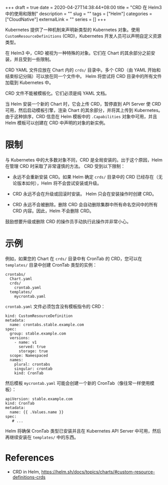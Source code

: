 +++
draft = true
date = 2020-04-27T14:38:44+08:00
title = "CRD 在 Helm3 中的使用和限制"
description = ""
slug = ""
tags = ["Helm"]
categories = ["CloudNative"]
externalLink = ""
series = []
+++

Kubernetes 提供了一种机制来声明新类型的 Kubernetes 对象。使用 `CustomResourceDefinitions` (CRD)，Kubernetes 开发人员可以声明自定义资源类型。

在 Helm3 中，CRD 被视为一种特殊的对象。它们在 Chart 的其余部分之前安装，并​​且受到一些限制。

CRD YAML 文件应放在 Chart 内的 `crds/` 目录中。多个 CRD（由 YAML 开始和结束标记分隔）可以放在同一个文件中。 Helm 将尝试将 CRD 目录中的所有文件加载到 Kubernetes 中。

CRD 文件不能被模板化。它们必须是纯 YAML 文档。

当 Helm 安装一个新的 Chart 时，它会上传 CRD，暂停直到 API Server 使 CRD 可用，然后启动模板引擎，渲染 Chart 的其余部分，并将其上传到 Kubernetes。
由于这种排序，CRD 信息在 Helm 模板中的 `.Capabilities` 对象中可用，并且 Helm 模板可以创建在 CRD 中声明的对象的新实例。

# 限制
与 Kubernetes 中的大多数对象不同，CRD 是全局安装的。出于这个原因，Helm 在管理 CRD 时采取了非常谨慎的方法。 CRD 受到以下限制：

- 永远不会重新安装 CRD。如果 Helm 确定 `crds/` 目录中的 CRD 已经存在（无论版本如何），Helm 将不会尝试安装或升级。

- CRD 永远不会在升级或回滚时安装。 Helm 只会在安装操作时创建 CRD。

- CRD 永远不会被删除。删除 CRD 会自动删除集群中所有命名空间中的所有 CRD 内容。因此，Helm 不会删除 CRD。

鼓励想要升级或删除 CRD 的操作员手动执行此操作并非常小心。

# 示例
例如，如果您的 Chart 在 `crds/` 目录中有 CronTab 的 CRD，您可以在 `templates/` 目录中创建 CronTab 类型的实例：

```
crontabs/
  Chart.yaml
  crds/
    crontab.yaml
  templates/
    mycrontab.yaml
```

`crontab.yaml` 文件必须包含没有模板指令的 CRD：

```
kind: CustomResourceDefinition
metadata:
  name: crontabs.stable.example.com
spec:
  group: stable.example.com
  versions:
    - name: v1
      served: true
      storage: true
  scope: Namespaced
  names:
    plural: crontabs
    singular: crontab
    kind: CronTab
```

然后模板 `mycrontab.yaml` 可能会创建一个新的 CronTab（像往常一样使用模板）：

```
apiVersion: stable.example.com
kind: CronTab
metadata:
  name: {{ .Values.name }}
spec:
   # ...
```

Helm 将确保 CronTab 类型已安装并且在 Kubernetes API Server 中可用，然后再继续安装在 `templates/` 中的东西。


# References
- CRD in Helm, https://helm.sh/docs/topics/charts/#custom-resource-definitions-crds
